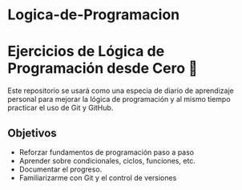 # Logica-de-Programacion

# Ejercicios de Lógica de Programación desde Cero 🧩

Este repositorio se usará como una especia de diario de aprendizaje personal para mejorar la lógica de programación y al mismo tiempo practicar el uso de Git y GitHub.

## Objetivos 
- Reforzar fundamentos de programación paso a paso
- Aprender sobre condicionales, ciclos, funciones, etc.
- Documentar el progreso.
- Familiarizarme con Git y el control de versiones




